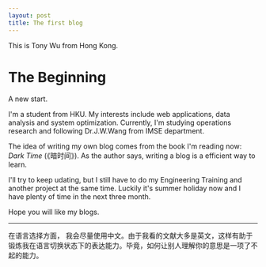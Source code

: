 ```yaml
---
layout: post
title: The first blog
---
```

This is Tony Wu from Hong Kong.

# The Beginning

A new start.

I'm a student from HKU. My interests include web applications, data analysis and system optimization. Currently, I'm studying operations research and following Dr.J.W.Wang from IMSE department. 

The idea of writing my own blog comes from the book I'm reading now: *Dark Time* (《暗时间》). As the author says, writing a blog is a efficient way to learn. 

I'll try to keep udating, but I still have to do my Engineering Training and another project at the same time. Luckily it's summer holiday now and I have plenty of time in the next three month.

Hope you will like my blogs.

-------------------

在语言选择方面， 我会尽量使用中文。由于我看的文献大多是英文，这样有助于锻炼我在语言切换状态下的表达能力。毕竟，如何让别人理解你的意思是一项了不起的能力。




